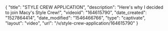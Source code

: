 {
    "title": "STYLE CREW APPLICATION",
    "description": "Here's why I decided to join Macy's Style Crew!",
    "videoid": "164615790",
    "date_created": "1527864414",
    "date_modified": "1546466766",
    "type": "captivate",
    "layout": "video",
    "url": "\/v\/style-crew-application\/164615790"
}